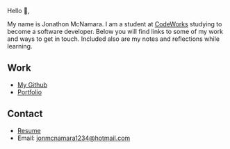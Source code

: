Hello 👋, 

My name is Jonathon McNamara. I am a student at [CodeWorks](https://boisecodeworks.com) studying to become a software developer. Below you will find links to some of my work and ways to get in touch. Included also are my notes and reflections while learning. 

## Work

  + [My Github](https://github.com/JonathonMcNamara)
  + [Portfolio](https://JonathonMcNamara.github.io/)

## Contact

  + [Resume](https://JonathonMcNamara.github.io/resume)
  + Email: jonmcnamara1234@hotmail.com
  
